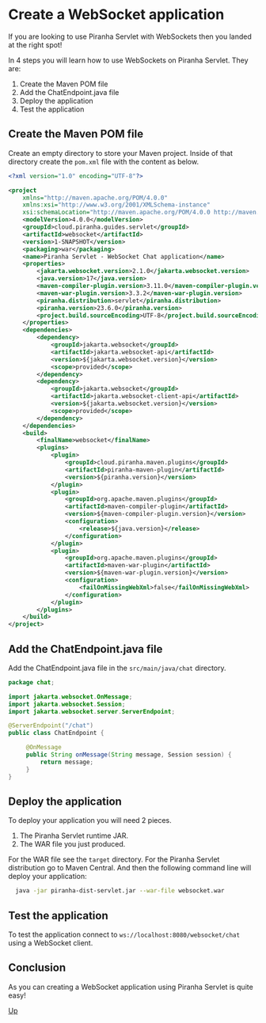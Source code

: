 # Create a WebSocket application

If you are looking to use Piranha Servlet with WebSockets then you landed at the
right spot!

In 4 steps you will learn how to use WebSockets on Piranha Servlet. They are:

1. Create the Maven POM file
1. Add the ChatEndpoint.java file
1. Deploy the application
1. Test the application

## Create the Maven POM file

Create an empty directory to store your Maven project. Inside of that directory 
create the ```pom.xml``` file with the content as below.

```xml
<?xml version="1.0" encoding="UTF-8"?>

<project
    xmlns="http://maven.apache.org/POM/4.0.0"
    xmlns:xsi="http://www.w3.org/2001/XMLSchema-instance"
    xsi:schemaLocation="http://maven.apache.org/POM/4.0.0 http://maven.apache.org/xsd/maven-4.0.0.xsd">
    <modelVersion>4.0.0</modelVersion>
    <groupId>cloud.piranha.guides.servlet</groupId>
    <artifactId>websocket</artifactId>
    <version>1-SNAPSHOT</version>
    <packaging>war</packaging>
    <name>Piranha Servlet - WebSocket Chat application</name>
    <properties>
        <jakarta.websocket.version>2.1.0</jakarta.websocket.version>
        <java.version>17</java.version>
        <maven-compiler-plugin.version>3.11.0</maven-compiler-plugin.version>
        <maven-war-plugin.version>3.3.2</maven-war-plugin.version>
        <piranha.distribution>servlet</piranha.distribution>
        <piranha.version>23.6.0</piranha.version>
        <project.build.sourceEncoding>UTF-8</project.build.sourceEncoding>
    </properties>
    <dependencies>
        <dependency>
            <groupId>jakarta.websocket</groupId>
            <artifactId>jakarta.websocket-api</artifactId>
            <version>${jakarta.websocket.version}</version>
            <scope>provided</scope>
        </dependency>
        <dependency>
            <groupId>jakarta.websocket</groupId>
            <artifactId>jakarta.websocket-client-api</artifactId>
            <version>${jakarta.websocket.version}</version>
            <scope>provided</scope>
        </dependency>
    </dependencies>
    <build>
        <finalName>websocket</finalName>
        <plugins>
            <plugin>
                <groupId>cloud.piranha.maven.plugins</groupId>
                <artifactId>piranha-maven-plugin</artifactId>
                <version>${piranha.version}</version>
            </plugin>
            <plugin>
                <groupId>org.apache.maven.plugins</groupId>
                <artifactId>maven-compiler-plugin</artifactId>
                <version>${maven-compiler-plugin.version}</version>
                <configuration>
                    <release>${java.version}</release>
                </configuration>
            </plugin>
            <plugin>
                <groupId>org.apache.maven.plugins</groupId>
                <artifactId>maven-war-plugin</artifactId>
                <version>${maven-war-plugin.version}</version>
                <configuration>
                    <failOnMissingWebXml>false</failOnMissingWebXml>
                </configuration>
            </plugin>
        </plugins>
    </build>
</project>
```

## Add the ChatEndpoint.java file

Add the ChatEndpoint.java file in the `src/main/java/chat` directory.

```java
package chat;

import jakarta.websocket.OnMessage;
import jakarta.websocket.Session;
import jakarta.websocket.server.ServerEndpoint;

@ServerEndpoint("/chat")
public class ChatEndpoint {

     @OnMessage
     public String onMessage(String message, Session session) {
         return message;
     }
}
```

## Deploy the application

To deploy your application you will need 2 pieces. 

1. The Piranha Servlet runtime JAR.
2. The WAR file you just produced. 

For the WAR file see the `target` directory. For the Piranha Servlet
distribution go to Maven Central. And then the following command line will
deploy your application:

```bash
  java -jar piranha-dist-servlet.jar --war-file websocket.war
```

## Test the application

To test the application connect to `ws://localhost:8080/websocket/chat` using
a WebSocket client.

## Conclusion

As you can creating a WebSocket application using Piranha Servlet is quite easy!

[Up](../)
